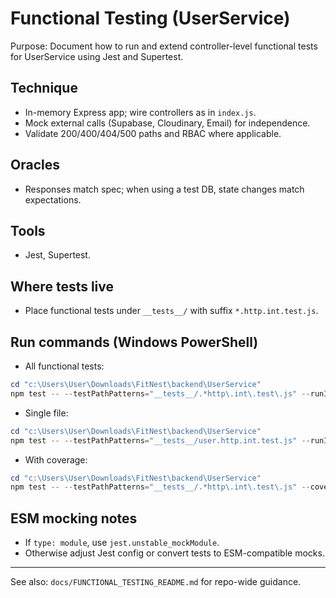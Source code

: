 # Functional Testing (UserService)

Purpose: Document how to run and extend controller-level functional tests for UserService using Jest and Supertest.

## Technique
- In-memory Express app; wire controllers as in `index.js`.
- Mock external calls (Supabase, Cloudinary, Email) for independence.
- Validate 200/400/404/500 paths and RBAC where applicable.

## Oracles
- Responses match spec; when using a test DB, state changes match expectations.

## Tools
- Jest, Supertest.

## Where tests live
- Place functional tests under `__tests__/` with suffix `*.http.int.test.js`.

## Run commands (Windows PowerShell)

- All functional tests:
```powershell
cd "c:\Users\User\Downloads\FitNest\backend\UserService"
npm test -- --testPathPatterns="__tests__/.*http\.int\.test\.js" --runInBand
```

- Single file:
```powershell
cd "c:\Users\User\Downloads\FitNest\backend\UserService"
npm test -- --testPathPatterns="__tests__/user.http.int.test.js" --runInBand
```

- With coverage:
```powershell
cd "c:\Users\User\Downloads\FitNest\backend\UserService"
npm test -- --testPathPatterns="__tests__/.*http\.int\.test\.js" --coverage --runInBand
```

## ESM mocking notes
- If `type: module`, use `jest.unstable_mockModule`.
- Otherwise adjust Jest config or convert tests to ESM-compatible mocks.

---
See also: `docs/FUNCTIONAL_TESTING_README.md` for repo-wide guidance.
